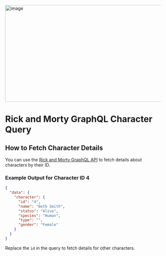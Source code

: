 
<img width="582" height="313" alt="image" src="https://github.com/user-attachments/assets/b58dc9b3-eeb1-4b63-a99b-2398edaf65ba" />


# Rick and Morty GraphQL Character Query

## How to Fetch Character Details

You can use the [Rick and Morty GraphQL API](https://rickandmortyapi.com/graphql) to fetch details about characters by their ID.

### Example Output for Character ID 4

```json
{
  "data": {
    "character": {
      "id": "4",
      "name": "Beth Smith",
      "status": "Alive",
      "species": "Human",
      "type": "",
      "gender": "Female"
    }
  }
}
```

Replace the `id` in the query to fetch details for other characters.